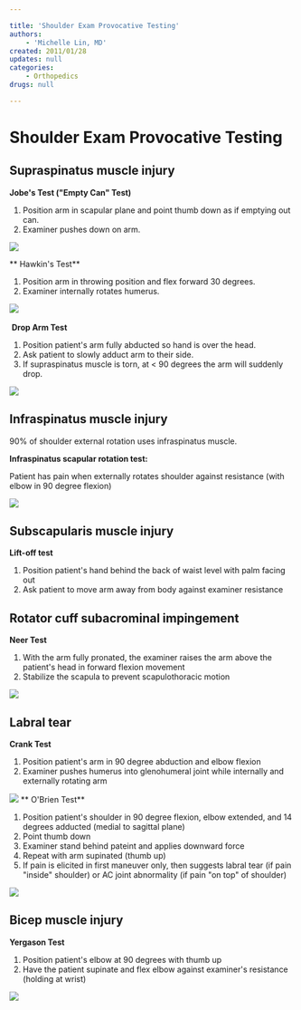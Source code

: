 ```yaml
---

title: 'Shoulder Exam Provocative Testing'
authors:
    - 'Michelle Lin, MD'
created: 2011/01/28
updates: null
categories:
    - Orthopedics
drugs: null

---
```




# Shoulder Exam Provocative Testing

## Supraspinatus muscle injury

**Jobe's Test ("Empty Can" Test)**

1.  Position arm in scapular plane and point thumb down as if emptying out can.
2.  Examiner pushes down on arm.

![](https://d2p53dh3qxfm0x.cloudfront.net/uploads/img/1jx/5/m/6f4f5ebc-9af1-59a7-9929-b7648106e9c3/640.png)

**
Hawkin's Test**
1.  Position arm in throwing position and flex forward 30 degrees.
2.  Examiner internally rotates humerus.

![](https://d2p53dh3qxfm0x.cloudfront.net/uploads/img/1jx/5/m/5d41272c-22bd-578e-a8c2-869195a17115/640.png)      

 **Drop Arm Test**

1.  Position patient's arm fully abducted so hand is over the head.
2.  Ask patient to slowly adduct arm to their side.
3.  If supraspinatus muscle is torn, at &lt; 90 degrees the arm will suddenly drop.

![](https://d2p53dh3qxfm0x.cloudfront.net/uploads/img/1jx/5/m/05762f8e-0ff4-5c37-860a-0d3889fb1a80/640.png)

## Infraspinatus muscle injury

90% of shoulder external rotation uses infraspinatus muscle. 

**Infraspinatus scapular rotation test:**

Patient has pain when externally rotates shoulder against resistance (with elbow in 90 degree flexion)

![](https://d2p53dh3qxfm0x.cloudfront.net/uploads/img/1jx/5/m/3ca456e9-f3fb-5e42-90a7-17e42ba55919/640.png)

## Subscapularis muscle injury

**Lift-off test**

1.  Position patient's hand behind the back of waist level with palm facing out
2.  Ask patient to move arm away from body against examiner resistance

## Rotator cuff subacrominal impingement

**Neer Test**

1.  With the arm fully pronated, the examiner raises the arm above the patient's head in forward flexion movement
2.  Stabilize the scapula to prevent scapulothoracic motion

![](https://d2p53dh3qxfm0x.cloudfront.net/uploads/img/1jx/5/m/34ff67e2-ade8-53f1-bc13-7327eaf8f3d6/640.png)

## Labral tear

**Crank Test**

1.  Position patient's arm in 90 degree abduction and elbow flexion
2.  Examiner pushes humerus into glenohumeral joint while internally and externally rotating arm

![](https://d2p53dh3qxfm0x.cloudfront.net/uploads/img/1jx/5/m/c7aefa9f-b304-51a2-8bcd-6c7fc036c03c/640.png) **
O'Brien Test**
1.  Position patient's shoulder in 90 degree flexion, elbow extended, and 14 degrees adducted (medial to sagittal plane)
2.  Point thumb down
3.  Examiner stand behind pateint and applies downward force
4.  Repeat with arm supinated (thumb up)
5.  If pain is elicited in first maneuver only, then suggests labral tear (if pain "inside" shoulder) or AC joint abnormality (if pain "on top" of shoulder)

![](https://d2p53dh3qxfm0x.cloudfront.net/uploads/img/1jx/5/m/c98638d5-e024-5233-b8fc-6ae4892034ed/640.png)

## Bicep muscle injury

**Yergason Test**

1.  Position patient's elbow at 90 degrees with thumb up
2.  Have the patient supinate and flex elbow against examiner's resistance (holding at wrist)

![](https://d2p53dh3qxfm0x.cloudfront.net/uploads/img/1jx/5/m/e82d0333-e7d3-5698-8e9b-728f55b0e531/640.png)
